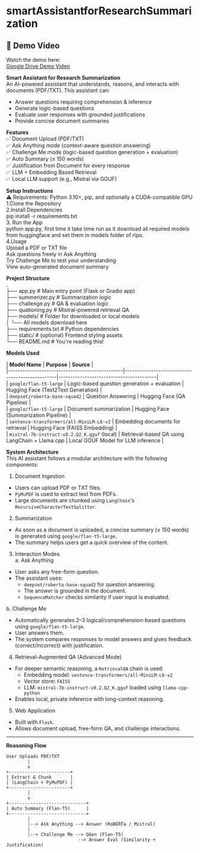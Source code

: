 # smartAssistantforResearchSummarization

## 🎥 Demo Video

Watch the demo here:  
[Google Drive Demo Video](https://drive.google.com/file/d/1EPKzc67tbi2FFhyBXJYSHWAOx9jSrfo-/view?usp=sharing)


**Smart Assistant for Research Summarization**<br>
An AI-powered assistant that understands, reasons, and interacts with documents (PDF/TXT). This assistant can:<br>
- Answer questions requiring comprehension & inference<br>
- Generate logic-based questions<br>
- Evaluate user responses with grounded justifications<br>
- Provide concise document summaries<br>

**Features**<br>
✅ Document Upload (PDF/TXT)<br>
✅ Ask Anything mode (context-aware question answering)<br>
✅ Challenge Me mode (logic-based question generation + evaluation)<br>
✅ Auto Summary (≤ 150 words)<br>
✅ Justification from Document for every response<br>
✅ LLM + Embedding Based Retrieval<br>
✅ Local LLM support (e.g., Mistral via GGUF)<br>

**Setup Instructions**<br>
⚠️ Requirements: Python 3.10+, pip, and optionally a CUDA-compatible GPU<br>
1.Clone the Repository<br>
2.Install Dependencies<br>
  pip install -r requirements.txt<br>
3. Run the App <br>
  python app.py, first time it take time run as it download all required models from huggingface and set them in models folder of ripo.<br>
4.Usage<br>
  Upload a PDF or TXT file<br>
  Ask questions freely in Ask Anything<br>
  Try Challenge Me to test your understanding<br>
  View auto-generated document summary<br>

**Project Structure**<br>
.<br>
├── app.py                   # Main entry point (Flask or Gradio app) <br>
├── summerizer.py           # Summarization logic<br>
├── challenge.py     # QA & evaluation logic<br>
├── quationing.py         # Mistral-powered retrieval QA<br>
├── models/                 # Folder for downloaded or local models<br>
│   └── All models download here<br>
├── requirements.txt        # Python dependencies<br>
├── static/                 # (optional) Frontend styling assets<br>
└── README.md               # You're reading this!<br>


 **Models Used**<br>

| **Model Name**                                 | **Purpose**                                     | **Source**                              |<br>
|------------------------------------------------|-------------------------------------------------|-----------------------------------------|<br>
| `google/flan-t5-large`                         | Logic-based question generation + evaluation    | Hugging Face (Text2Text Generation)     |<br>
| `deepset/roberta-base-squad2`                  | Question Answering                              | Hugging Face (QA Pipeline)              |<br>
| `google/flan-t5-large`                         | Document summarization                          | Hugging Face (Summarization Pipeline)   |<br>
| `sentence-transformers/all-MiniLM-L6-v2`       | Embedding documents for retrieval               | Hugging Face (FAISS Embedding)          |<br>
| `mistral-7b-instruct-v0.2.Q2_K.gguf` (local)   | Retrieval-based QA using LangChain + Llama.cpp  | Local GGUF Model for LLM inference      |<br>

**System Architecture**<br>
This AI assistant follows a modular architecture with the following components:<br>

1. Document Ingestion<br>
- Users can upload PDF or TXT files.<br>
- `PyMuPDF` is used to extract text from PDFs.<br>
- Large documents are chunked using `LangChain`'s `RecursiveCharacterTextSplitter`.<br>

2. Summarization<br>
- As soon as a document is uploaded, a concise summary (≤ 150 words) is generated using `google/flan-t5-large`.<br>
- The summary helps users get a quick overview of the content.<br>

3. Interaction Modes<br>
a. Ask Anything<br>
- User asks any free-form question.<br>
- The assistant uses:<br>
  - `deepset/roberta-base-squad2` for question answering.<br>
  - The answer is grounded in the document.<br>
  - `SequenceMatcher` checks similarity if user input is evaluated.<br>

b. Challenge Me<br>
- Automatically generates 2–3 logical/comprehension-based questions using `google/flan-t5-large`.<br>
- User answers them.<br>
- The system compares responses to model answers and gives feedback (correct/incorrect) with justification.<br>

4. Retrieval-Augmented QA (Advanced Mode)<br>
- For deeper semantic reasoning, a `RetrievalQA` chain is used:<br>
  - Embedding model: `sentence-transformers/all-MiniLM-L6-v2`<br>
  - Vector store: `FAISS`<br>
  - LLM: `mistral-7b-instruct-v0.2.Q2_K.gguf` loaded using `llama-cpp-python`<br>
- Enables local, private inference with long-context reasoning.<br>

5. Web Application<br>
- Built with `Flask`.<br>
- Allows document upload, free-form QA, and challenge interactions.<br>

---

**Reasoning Flow**

```plaintext
User Uploads PDF/TXT
        |
        v
+-----------------------+
| Extract & Chunk       |
| (LangChain + PyMuPDF) |
+-----------------------+
        |
        v
+-----------------------------+
| Auto Summary (Flan-T5)      |
+-----------------------------+
        |
        |--> Ask Anything --> Answer (RoBERTa / Mistral)
        |
        |--> Challenge Me --> QGen (Flan-T5)
                           --> Answer Eval (Similarity + Justification)



